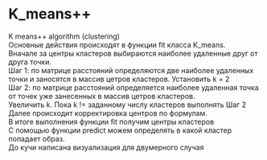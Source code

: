 # K_means++
K means++ algorithm (clustering)  
Основные действия происходят в функции fit класса K_means.  
Вначале за центры кластеров выбираются наиболее удаленные друг от друга точки.  
Шаг 1: по матрице расстояний определяются две наиболее удаленных точки и заносятся в массив цетров кластеров. Установить k = 2  
Шаг 2: по матрице расстояний определяется наиболее удаленная точка от точек уже занесенных в массив цетров кластеров.   
Увеличить k. Пока k != заданному числу кластеров выполнять Шаг 2  
Далее происходит корректировка центров по формулам.   
В итоге выполнения функции fit получим центры кластеров  
С помощью функции predict можем определять в какой кластер попадает образ.  
До кучи написана визуализация для двумерного случая  
